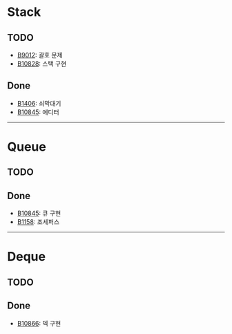 # Stack

## TODO

- [B9012](https://www.acmicpc.net/problem/9012): 괄호 문제
- [B10828](https://www.acmicpc.net/problem/10828): 스택 구현


## Done

- [B1406](https://www.acmicpc.net/problem/10799): 쇠막대기
- [B10845](https://www.acmicpc.net/problem/1406): 에디터


* * *


# Queue

## TODO

## Done

- [B10845](https://www.acmicpc.net/problem/10845): 큐 구현
- [B1158](https://www.acmicpc.net/problem/1158): 조세퍼스

* * *

# Deque

## TODO

## Done

- [B10866](https://www.acmicpc.net/problem/10866): 덱 구현